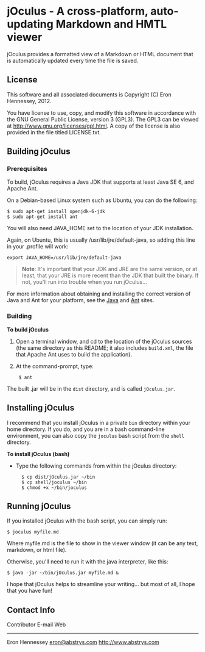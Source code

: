 # jOculus - A cross-platform, auto-updating Markdown and HMTL viewer

jOculus provides a formatted view of a Markdown or HTML document that is
automatically updated every time the file is saved.

## License

This software and all associated documents is Copyright (C) Eron Hennessey,
2012.

You have license to use, copy, and modify this software in accordance with the
GNU General Public License, version 3 (GPL3). The GPL3 can be viewed at
<http://www.gnu.org/licenses/gpl.html>. A copy of the license is also provided
in the file titled LICENSE.txt.

## Building jOculus

### Prerequisites

To build, jOculus requires a Java JDK that supports at least Java SE 6, and
Apache Ant.

On a Debian-based Linux system such as Ubuntu, you can do the following:

    $ sudo apt-get install openjdk-6-jdk
    $ sudo apt-get install ant

You will also need JAVA_HOME set to the location of your JDK installation.

Again, on Ubuntu, this is usually /usr/lib/jre/default-java, so adding this
line in your .profile will work:

    export JAVA_HOME=/usr/lib/jre/default-java

> **Note**: It's important that your JDK and JRE are the same version, or at
> least, that your JRE is more recent than the JDK that built the binary. If
> not, you'll run into trouble when you run jOculus...

For more information about obtaining and installing the correct version of Java
and Ant for your platform, see the [Java][javadl] and [Ant][antdl] sites.

### Building

**To build jOculus**

1. Open a terminal window, and cd to the location of the jOculus sources (the
same directory as this README; it also includes `build.xml`, the file that
Apache Ant uses to build the application).

2. At the command-prompt, type:

        $ ant

The built .jar will be in the `dist` directory, and is called `jOculus.jar`.

## Installing jOculus

I recommend that you install jOculus in a private `bin` directory within your
home directory. If you do, and you are in a bash command-line environment,
you can also copy the `joculus` bash script from the `shell` directory.

**To install jOculus (bash)**

* Type the following commands from within the jOculus directory:

        $ cp dist/jOculus.jar ~/bin
        $ cp shell/joculus ~/bin
        $ chmod +x ~/bin/joculus

## Running jOculus

If you installed jOculus with the bash script, you can simply run:

    $ joculus myfile.md

Where myfile.md is the file to show in the viewer window (it can be any text,
markdown, or html file).

Otherwise, you'll need to run it with the java interpreter, like this:

    $ java -jar ~/bin/jOculus.jar myfile.md &

I hope that jOculus helps to streamline your writing... but most of all, I hope
that you have fun!

## Contact Info

Contributor      E-mail             Web
--------------   ----------------   ------------------------
Eron Hennessey   eron@abstrys.com   <http://www.abstrys.com>

[javadl]: http://www.oracle.com/technetwork/java/javase/downloads/index.html
[antdl]: http://ant.apache.org/bindownload.cgi
